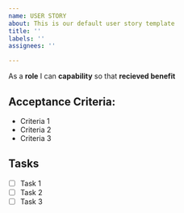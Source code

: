 ```yaml
---
name: USER STORY
about: This is our default user story template
title: ''
labels: ''
assignees: ''

---
```


As a **role** I can **capability** so that **recieved benefit**


## Acceptance Criteria:
* Criteria 1
* Criteria 2
* Criteria 3

## Tasks
* [ ] Task 1
* [ ] Task 2
* [ ] Task 3
